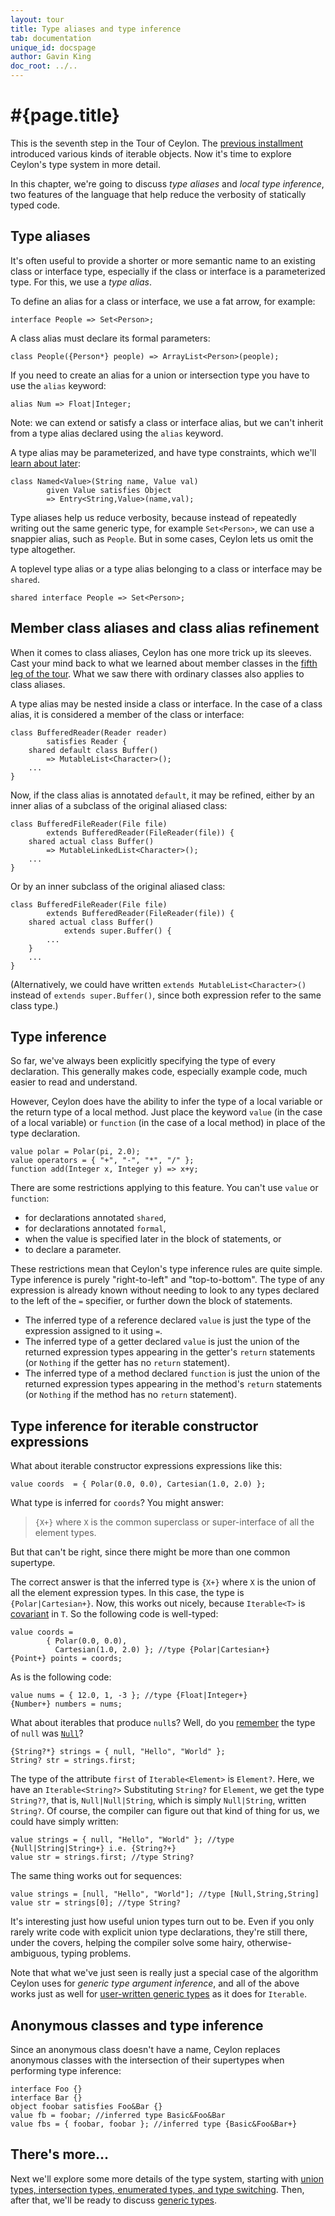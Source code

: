 ```yaml
---
layout: tour
title: Type aliases and type inference
tab: documentation
unique_id: docspage
author: Gavin King
doc_root: ../..
---
```


# #{page.title}

This is the seventh step in the Tour of Ceylon. The 
[previous installment](../sequences) introduced various kinds of iterable
objects. Now it's time to explore Ceylon's type system in more detail. 

In this chapter, we're going to discuss _type aliases_ and _local type 
inference_, two features of the language that help reduce the verbosity
of statically typed code.


## Type aliases

It's often useful to provide a shorter or more semantic name to an existing 
class or interface type, especially if the class or interface is a 
parameterized type. For this, we use a *type alias*.

To define an alias for a class or interface, we use a fat arrow, for example:

<!-- try: -->
    interface People => Set<Person>;

A class alias must declare its formal parameters:

<!-- try: -->
<!-- check:none:ArrayList -->
    class People({Person*} people) => ArrayList<Person>(people);

If you need to create an alias for a union or intersection type you have to 
use the `alias` keyword:

<!-- try: -->
    alias Num => Float|Integer;

Note: we can extend or satisfy a class or interface alias, but we can't
inherit from a type alias declared using the `alias` keyword.

A type alias may be parameterized, and have type constraints, which we'll
[learn about later](../generics/#generic_type_constraints):

<!-- try-post:
    Named<Float> zero = Named("Zero", 0.0);   
-->
    class Named<Value>(String name, Value val) 
            given Value satisfies Object
            => Entry<String,Value>(name,val);

Type aliases help us reduce verbosity, because instead of repeatedly writing
out the same generic type, for example `Set<Person>`, we can use a snappier
alias, such as `People`. But in some cases, Ceylon lets us omit the type
altogether. 

A toplevel type alias or a type alias belonging to a class or interface may 
be `shared`.

<!-- try: -->
    shared interface People => Set<Person>;

## Member class aliases and class alias refinement

When it comes to class aliases, Ceylon has one more trick up its sleeves. 
Cast your mind back to what we learned about member classes in the
[fifth leg of the tour](
../anonymous-member-classes#member_classes_and_member_class_refinement).
What we saw there with ordinary classes also applies to class aliases.

A type alias may be nested inside a class or interface. In the case of a 
class alias, it is considered a member of the class or interface:

    class BufferedReader(Reader reader)
            satisfies Reader {
        shared default class Buffer()
            => MutableList<Character>();
        ...
    }

Now, if the class alias is annotated `default`, it may be refined, either
by an inner alias of a subclass of the original aliased class: 
    
    class BufferedFileReader(File file)
            extends BufferedReader(FileReader(file)) {
        shared actual class Buffer()
            => MutableLinkedList<Character>();
        ...
    }

Or by an inner subclass of the original aliased class:

    class BufferedFileReader(File file)
            extends BufferedReader(FileReader(file)) {
        shared actual class Buffer()
                extends super.Buffer() {  
            ...
        }
        ...
    }

(Alternatively, we could have written `extends MutableList<Character>()`
instead of `extends super.Buffer()`, since both expression refer to the
same class type.)


## Type inference

So far, we've always been explicitly specifying the type of every declaration. 
This generally makes code, especially example code, much easier to read and 
understand.

However, Ceylon does have the ability to infer the type of a local variable 
or the return type of a local method. Just place the keyword 
`value` (in the case of a local variable) or `function` (in the case of a 
local method) in place of the type declaration.

<!-- try-pre:
    Float pi = 3.14159;
    class Polar(Float angle, Float radius) {}

-->
<!-- cat-id: Point -->
<!-- cat-id: Polar -->
<!-- cat: Float pi = 3.14159; -->
<!-- cat: void m() { -->
    value polar = Polar(pi, 2.0);
    value operators = { "+", "-", "*", "/" };
    function add(Integer x, Integer y) => x+y;
<!-- cat: } -->

There are some restrictions applying to this feature. You can't use `value` 
or `function`:

* for declarations annotated `shared`,
* for declarations annotated `formal`,
* when the value is specified later in the block of statements, or
* to declare a parameter.

These restrictions mean that Ceylon's type inference rules are quite simple. 
Type inference is purely "right-to-left" and "top-to-bottom". The type of any 
expression is already known without needing to look to any types declared 
to the left of the `=` specifier, or further down the block of statements.

* The inferred type of a reference declared `value` is just the type of the 
  expression assigned to it using `=`.
* The inferred type of a getter declared `value` is just the union of the 
  returned expression types appearing in the getter's `return` statements
  (or `Nothing` if the getter has no `return` statement).
* The inferred type of a method declared `function` is just the union of the 
  returned expression types appearing in the method's `return` statements
  (or `Nothing` if the method has no `return` statement).


## Type inference for iterable constructor expressions

What about iterable constructor expressions expressions like this:

<!-- try-pre:
    abstract class Point() of Polar | Cartesian { }
    class Polar(radius, angle) extends Point() {
        shared Float radius;
        shared Float angle;
    }
    class Cartesian(x, y) extends Point() {
        shared Float x;
        shared Float y;
    }

-->
<!-- cat-id: Point -->
<!-- cat-id: Polar -->
<!-- cat: void m() { -->
    value coords  = { Polar(0.0, 0.0), Cartesian(1.0, 2.0) };
<!-- cat: } -->

What type is inferred for `coords`? You might answer: 

> `{X+}` where `X` is the common superclass or super-interface 
> of all the element types. 

But that can't be right, since there might be more than one common 
supertype.

The correct answer is that the inferred type is `{X+}` where `X` is the 
union of all the element expression types. In this case, the type is 
`{Polar|Cartesian+}`. Now, this works out nicely, because `Iterable<T>` 
is [covariant](../generics#covariance_and_contravariance) in `T`. So 
the following code is well-typed:

<!-- try-pre:
    abstract class Point() of Polar | Cartesian { }
    class Polar(radius, angle) extends Point() {
        shared Float radius;
        shared Float angle;
    }
    class Cartesian(x, y) extends Point() {
        shared Float x;
        shared Float y;
    }

-->
<!-- cat-id: Point -->
<!-- cat-id: Polar -->
<!-- cat: void m() { -->
    value coords =
            { Polar(0.0, 0.0), 
              Cartesian(1.0, 2.0) }; //type {Polar|Cartesian+}
    {Point+} points = coords;
<!-- cat: } -->

As is the following code:

<!-- try-post:
    print(numbers);
-->
<!-- cat: void m() { -->
    value nums = { 12.0, 1, -3 }; //type {Float|Integer+}
    {Number+} numbers = nums;
<!-- cat: } -->

What about iterables that produce `null`s? Well, do you 
[remember](../basics#dealing_with_objects_that_arent_there) the type of 
`null` was [`Null`](#{site.urls.apidoc_1_0}/Nothing.type.html)?

<!-- try-post:
    print(str);
-->
<!-- cat: void m() { -->
    {String?*} strings = { null, "Hello", "World" };
    String? str = strings.first;
<!-- cat: } -->

The type of the attribute `first` of `Iterable<Element>` is `Element?`. 
Here, we have an `Iterable<String?>` Substituting `String?` for `Element`, 
we get the type `String??`, that is, `Null|Null|String`, which is simply 
`Null|String`, written `String?`. Of course, the compiler can figure out 
that kind of thing for us, we could have simply written:

<!-- try-post:
    print(str);
-->
<!-- cat: void m() { -->
    value strings = { null, "Hello", "World" }; //type {Null|String|String+} i.e. {String?+}
    value str = strings.first; //type String?
<!-- cat: } -->

The same thing works out for sequences:

<!-- try-post:
    print(str);
-->
<!-- cat: void m() { -->
    value strings = [null, "Hello", "World"]; //type [Null,String,String]
    value str = strings[0]; //type String?
<!-- cat: } -->

It's interesting just how useful union types turn out to be. Even if you only 
rarely write code with explicit union type declarations, they're still there, 
under the covers, helping the compiler solve some hairy, otherwise-ambiguous, 
typing problems.

Note that what we've just seen is really just a special case of the algorithm
Ceylon uses for _generic type argument inference_, and all of the above works
just as well for [user-written generic types](../generics) as it does for 
`Iterable`. 


## Anonymous classes and type inference

Since an anonymous class doesn't have a name, Ceylon replaces anonymous classes 
with the intersection of their supertypes when performing type inference:

    interface Foo {}
    interface Bar {}
    object foobar satisfies Foo&Bar {}
    value fb = foobar; //inferred type Basic&Foo&Bar
    value fbs = { foobar, foobar }; //inferred type {Basic&Foo&Bar+}


## There's more...

Next we'll explore some more details of the type system, starting with
[union types, intersection types, enumerated types, and type switching](../types). 
Then, after that, we'll be ready to discuss [generic types](../generics). 
